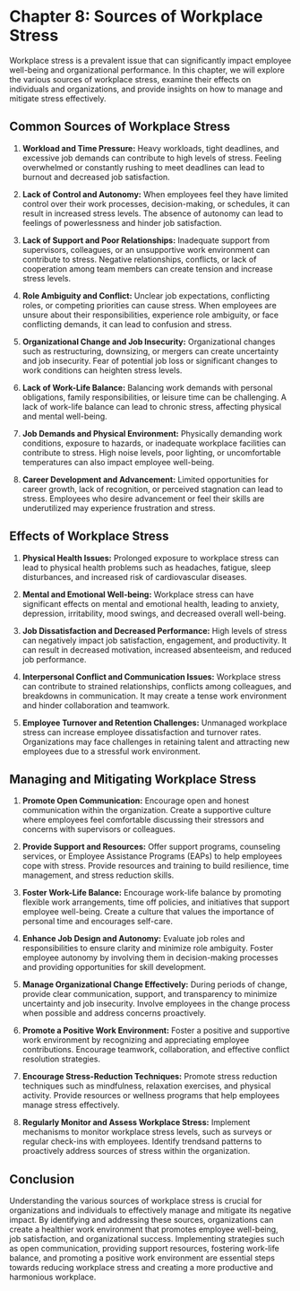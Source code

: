 Chapter 8: Sources of Workplace Stress
======================================

Workplace stress is a prevalent issue that can significantly impact employee well-being and organizational performance. In this chapter, we will explore the various sources of workplace stress, examine their effects on individuals and organizations, and provide insights on how to manage and mitigate stress effectively.

**Common Sources of Workplace Stress**
--------------------------------------

1. **Workload and Time Pressure:** Heavy workloads, tight deadlines, and excessive job demands can contribute to high levels of stress. Feeling overwhelmed or constantly rushing to meet deadlines can lead to burnout and decreased job satisfaction.

2. **Lack of Control and Autonomy:** When employees feel they have limited control over their work processes, decision-making, or schedules, it can result in increased stress levels. The absence of autonomy can lead to feelings of powerlessness and hinder job satisfaction.

3. **Lack of Support and Poor Relationships:** Inadequate support from supervisors, colleagues, or an unsupportive work environment can contribute to stress. Negative relationships, conflicts, or lack of cooperation among team members can create tension and increase stress levels.

4. **Role Ambiguity and Conflict:** Unclear job expectations, conflicting roles, or competing priorities can cause stress. When employees are unsure about their responsibilities, experience role ambiguity, or face conflicting demands, it can lead to confusion and stress.

5. **Organizational Change and Job Insecurity:** Organizational changes such as restructuring, downsizing, or mergers can create uncertainty and job insecurity. Fear of potential job loss or significant changes to work conditions can heighten stress levels.

6. **Lack of Work-Life Balance:** Balancing work demands with personal obligations, family responsibilities, or leisure time can be challenging. A lack of work-life balance can lead to chronic stress, affecting physical and mental well-being.

7. **Job Demands and Physical Environment:** Physically demanding work conditions, exposure to hazards, or inadequate workplace facilities can contribute to stress. High noise levels, poor lighting, or uncomfortable temperatures can also impact employee well-being.

8. **Career Development and Advancement:** Limited opportunities for career growth, lack of recognition, or perceived stagnation can lead to stress. Employees who desire advancement or feel their skills are underutilized may experience frustration and stress.

**Effects of Workplace Stress**
-------------------------------

1. **Physical Health Issues:** Prolonged exposure to workplace stress can lead to physical health problems such as headaches, fatigue, sleep disturbances, and increased risk of cardiovascular diseases.

2. **Mental and Emotional Well-being:** Workplace stress can have significant effects on mental and emotional health, leading to anxiety, depression, irritability, mood swings, and decreased overall well-being.

3. **Job Dissatisfaction and Decreased Performance:** High levels of stress can negatively impact job satisfaction, engagement, and productivity. It can result in decreased motivation, increased absenteeism, and reduced job performance.

4. **Interpersonal Conflict and Communication Issues:** Workplace stress can contribute to strained relationships, conflicts among colleagues, and breakdowns in communication. It may create a tense work environment and hinder collaboration and teamwork.

5. **Employee Turnover and Retention Challenges:** Unmanaged workplace stress can increase employee dissatisfaction and turnover rates. Organizations may face challenges in retaining talent and attracting new employees due to a stressful work environment.

**Managing and Mitigating Workplace Stress**
--------------------------------------------

1. **Promote Open Communication:** Encourage open and honest communication within the organization. Create a supportive culture where employees feel comfortable discussing their stressors and concerns with supervisors or colleagues.

2. **Provide Support and Resources:** Offer support programs, counseling services, or Employee Assistance Programs (EAPs) to help employees cope with stress. Provide resources and training to build resilience, time management, and stress reduction skills.

3. **Foster Work-Life Balance:** Encourage work-life balance by promoting flexible work arrangements, time off policies, and initiatives that support employee well-being. Create a culture that values the importance of personal time and encourages self-care.

4. **Enhance Job Design and Autonomy:** Evaluate job roles and responsibilities to ensure clarity and minimize role ambiguity. Foster employee autonomy by involving them in decision-making processes and providing opportunities for skill development.

5. **Manage Organizational Change Effectively:** During periods of change, provide clear communication, support, and transparency to minimize uncertainty and job insecurity. Involve employees in the change process when possible and address concerns proactively.

6. **Promote a Positive Work Environment:** Foster a positive and supportive work environment by recognizing and appreciating employee contributions. Encourage teamwork, collaboration, and effective conflict resolution strategies.

7. **Encourage Stress-Reduction Techniques:** Promote stress reduction techniques such as mindfulness, relaxation exercises, and physical activity. Provide resources or wellness programs that help employees manage stress effectively.

8. **Regularly Monitor and Assess Workplace Stress:** Implement mechanisms to monitor workplace stress levels, such as surveys or regular check-ins with employees. Identify trendsand patterns to proactively address sources of stress within the organization.

**Conclusion**
--------------

Understanding the various sources of workplace stress is crucial for organizations and individuals to effectively manage and mitigate its negative impact. By identifying and addressing these sources, organizations can create a healthier work environment that promotes employee well-being, job satisfaction, and organizational success. Implementing strategies such as open communication, providing support resources, fostering work-life balance, and promoting a positive work environment are essential steps towards reducing workplace stress and creating a more productive and harmonious workplace.
